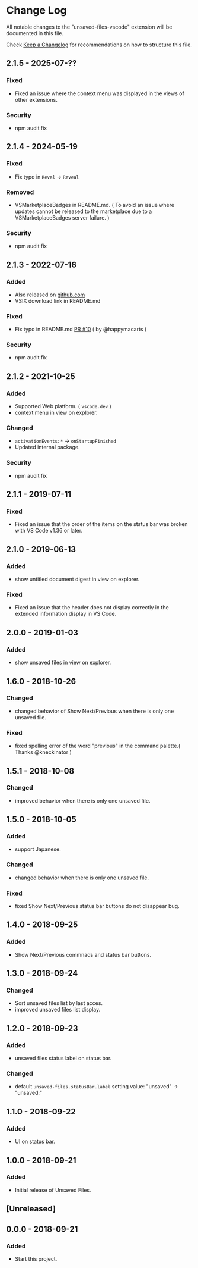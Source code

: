 # Change Log

All notable changes to the "unsaved-files-vscode" extension will be documented in this file.

Check [Keep a Changelog](http://keepachangelog.com/) for recommendations on how to structure this file.

## 2.1.5 - 2025-07-??

### Fixed

- Fixed an issue where the context menu was displayed in the views of other extensions.

### Security

- npm audit fix

## 2.1.4 - 2024-05-19

### Fixed

- Fix typo in `Reval` -> `Reveal`

### Removed

- VSMarketplaceBadges in README.md. ( To avoid an issue where updates cannot be released to the marketplace due to a VSMarketplaceBadges server failure. )

### Security

- npm audit fix

## 2.1.3 - 2022-07-16

### Added

- Also released on [github.com](https://github.com/wraith13/unsaved-files-vscode/releases)
- VSIX download link in README.md

### Fixed

- Fix typo in README.md [PR #10](https://github.com/wraith13/unsaved-files-vscode/pull/10) ( by @happymacarts )

### Security

- npm audit fix

## 2.1.2 - 2021-10-25

### Added

- Supported Web platform. ( `vscode.dev` )
- context menu in view on explorer.

### Changed

- `activationEvents`: `*` -> `onStartupFinished`
- Updated internal package.

### Security

- npm audit fix

## 2.1.1 - 2019-07-11

### Fixed

- Fixed an issue that the order of the items on the status bar was broken with VS Code v1.36 or later.

## 2.1.0 - 2019-06-13

### Added

- show untitled document digest in view on explorer.

### Fixed

- Fixed an issue that the header does not display correctly in the extended information display in VS Code.

## 2.0.0 - 2019-01-03

### Added

- show unsaved files in view on explorer.

## 1.6.0 - 2018-10-26

### Changed

- changed behavior of Show Next/Previous when there is only one unsaved file.

### Fixed

- fixed spelling error of the word "previous" in the command palette.( Thanks @kneckinator )

## 1.5.1 - 2018-10-08

### Changed

- improved behavior when there is only one unsaved file.

## 1.5.0 - 2018-10-05

### Added

- support Japanese.

### Changed

- changed behavior when there is only one unsaved file.

### Fixed

- fixed Show Next/Previous status bar buttons do not disappear bug.

## 1.4.0 - 2018-09-25

### Added

- Show Next/Previous commnads and status bar buttons.

## 1.3.0 - 2018-09-24

### Changed

- Sort unsaved files list by last acces.
- improved unsaved files list display.

## 1.2.0 - 2018-09-23

### Added

- unsaved files status label on status bar.

### Changed

- default `unsaved-files.statusBar.label` setting value: "unsaved" -> "unsaved:"

## 1.1.0 - 2018-09-22

### Added

- UI on status bar.

## 1.0.0 - 2018-09-21

### Added

- Initial release of Unsaved Files.

## [Unreleased]

## 0.0.0 - 2018-09-21

### Added

- Start this project.
